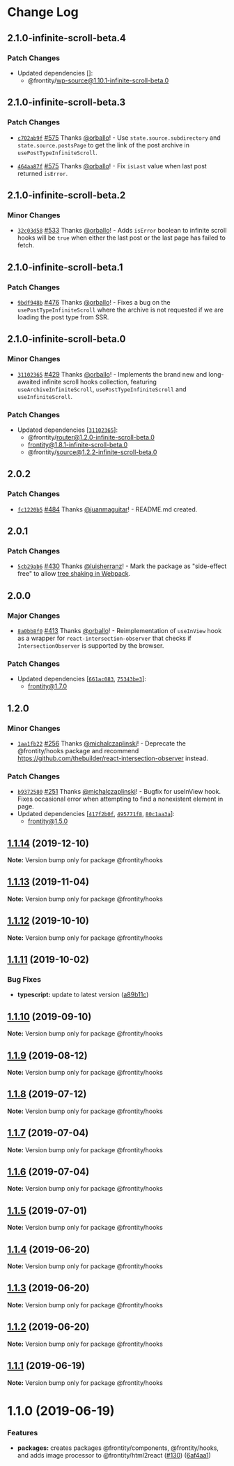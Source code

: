 # Change Log

## 2.1.0-infinite-scroll-beta.4

### Patch Changes

- Updated dependencies []:
  - @frontity/wp-source@1.10.1-infinite-scroll-beta.0

## 2.1.0-infinite-scroll-beta.3

### Patch Changes

- [`c702ab9f`](https://github.com/frontity/frontity/commit/c702ab9f350d9a1b217b5f51e9469f3e5c92b53e) [#575](https://github.com/frontity/frontity/pull/575) Thanks [@orballo](https://github.com/orballo)! - Use `state.source.subdirectory` and `state.source.postsPage` to get the link of the post archive in `usePostTypeInfiniteScroll`.

* [`464aa87f`](https://github.com/frontity/frontity/commit/464aa87f49e57f493bb1b2725f0c8e0e4ce7d31d) [#575](https://github.com/frontity/frontity/pull/575) Thanks [@orballo](https://github.com/orballo)! - Fix `isLast` value when last post returned `isError`.

## 2.1.0-infinite-scroll-beta.2

### Minor Changes

- [`32c03d58`](https://github.com/frontity/frontity/commit/32c03d58fd40889e98997a8715704b58c994c34b) [#533](https://github.com/frontity/frontity/pull/533) Thanks [@orballo](https://github.com/orballo)! - Adds `isError` boolean to infinite scroll hooks will be `true` when either the last post or the last page has failed to fetch.

## 2.1.0-infinite-scroll-beta.1

### Patch Changes

- [`9bdf948b`](https://github.com/frontity/frontity/commit/9bdf948bda7e5352762ccf220ecb1f41c911d6dc) [#476](https://github.com/frontity/frontity/pull/476) Thanks [@orballo](https://github.com/orballo)! - Fixes a bug on the `usePostTypeInfiniteScroll` where the archive is not requested if we are loading the post type from SSR.

## 2.1.0-infinite-scroll-beta.0

### Minor Changes

- [`31102365`](https://github.com/frontity/frontity/commit/311023655594f7bb6f8bc1332e79ecc333e0571b) [#429](https://github.com/frontity/frontity/pull/429) Thanks [@orballo](https://github.com/orballo)! - Implements the brand new and long-awaited infinite scroll hooks collection, featuring `useArchiveInfiniteScroll`, `usePostTypeInfiniteScroll` and `useInfiniteScroll`.

### Patch Changes

- Updated dependencies [[`31102365`](https://github.com/frontity/frontity/commit/311023655594f7bb6f8bc1332e79ecc333e0571b)]:
  - @frontity/router@1.2.0-infinite-scroll-beta.0
  - frontity@1.8.1-infinite-scroll-beta.0
  - @frontity/source@1.2.2-infinite-scroll-beta.0

## 2.0.2

### Patch Changes

- [`fc1220b5`](https://github.com/frontity/frontity/commit/fc1220b5eb2ae0af933b76cc9fb1a62b83fc7075) [#484](https://github.com/frontity/frontity/pull/484) Thanks [@juanmaguitar](https://github.com/juanmaguitar)! - README.md created.

## 2.0.1

### Patch Changes

- [`5cb29ab6`](https://github.com/frontity/frontity/commit/5cb29ab63ab31872a4d853e5e2fdbdabca974c9f) [#430](https://github.com/frontity/frontity/pull/430) Thanks [@luisherranz](https://github.com/luisherranz)! - Mark the package as "side-effect free" to allow [tree shaking in Webpack](https://webpack.js.org/guides/tree-shaking/).

## 2.0.0

### Major Changes

- [`8a0bb8f0`](https://github.com/frontity/frontity/commit/8a0bb8f03ad70ac6b92be14c2c95dcad2b3ccf75) [#413](https://github.com/frontity/frontity/pull/413) Thanks [@orballo](https://github.com/orballo)! - Reimplementation of `useInView` hook as a wrapper for `react-intersection-observer` that checks if `IntersectionObserver` is supported by the browser.

### Patch Changes

- Updated dependencies [[`661ac083`](https://github.com/frontity/frontity/commit/661ac08316f44172166e79b05b47f0c15a837a9a), [`75343be3`](https://github.com/frontity/frontity/commit/75343be3154dda5b587a3065b225161af96f0488)]:
  - frontity@1.7.0

## 1.2.0

### Minor Changes

- [`1aa1fb22`](https://github.com/frontity/frontity/commit/1aa1fb22e4da9f0c8b00dd08cb364eea31f20a6c) [#256](https://github.com/frontity/frontity/pull/256) Thanks [@michalczaplinski](https://github.com/michalczaplinski)! - Deprecate the @frontity/hooks package and recommend https://github.com/thebuilder/react-intersection-observer instead.

### Patch Changes

- [`b9372580`](https://github.com/frontity/frontity/commit/b937258068c13e97265d96a6239d584673a17fcd) [#251](https://github.com/frontity/frontity/pull/251) Thanks [@michalczaplinski](https://github.com/michalczaplinski)! - Bugfix for useInView hook. Fixes occasional error when attempting to find a nonexistent element in page.
- Updated dependencies [[`417f2b0f`](https://github.com/frontity/frontity/commit/417f2b0f0b6f5626be253eb3f1be2daf257b71ef), [`495771f8`](https://github.com/frontity/frontity/commit/495771f83951f192f92d3162221cedc9b791e399), [`80c1aa3a`](https://github.com/frontity/frontity/commit/80c1aa3aee6cf04f46d6fa1a409abfcae2c511cc)]:
  - frontity@1.5.0

## [1.1.14](https://github.com/frontity/frontity/compare/@frontity/hooks@1.1.13...@frontity/hooks@1.1.14) (2019-12-10)

**Note:** Version bump only for package @frontity/hooks

## [1.1.13](https://github.com/frontity/frontity/compare/@frontity/hooks@1.1.12...@frontity/hooks@1.1.13) (2019-11-04)

**Note:** Version bump only for package @frontity/hooks

## [1.1.12](https://github.com/frontity/frontity/compare/@frontity/hooks@1.1.11...@frontity/hooks@1.1.12) (2019-10-10)

**Note:** Version bump only for package @frontity/hooks

## [1.1.11](https://github.com/frontity/frontity/compare/@frontity/hooks@1.1.10...@frontity/hooks@1.1.11) (2019-10-02)

### Bug Fixes

- **typescript:** update to latest version ([a89b11c](https://github.com/frontity/frontity/commit/a89b11c))

## [1.1.10](https://github.com/frontity/frontity/compare/@frontity/hooks@1.1.9...@frontity/hooks@1.1.10) (2019-09-10)

**Note:** Version bump only for package @frontity/hooks

## [1.1.9](https://github.com/frontity/frontity/compare/@frontity/hooks@1.1.8...@frontity/hooks@1.1.9) (2019-08-12)

**Note:** Version bump only for package @frontity/hooks

## [1.1.8](https://github.com/frontity/frontity/compare/@frontity/hooks@1.1.7...@frontity/hooks@1.1.8) (2019-07-12)

**Note:** Version bump only for package @frontity/hooks

## [1.1.7](https://github.com/frontity/frontity/compare/@frontity/hooks@1.1.6...@frontity/hooks@1.1.7) (2019-07-04)

**Note:** Version bump only for package @frontity/hooks

## [1.1.6](https://github.com/frontity/frontity/compare/@frontity/hooks@1.1.5...@frontity/hooks@1.1.6) (2019-07-04)

**Note:** Version bump only for package @frontity/hooks

## [1.1.5](https://github.com/frontity/frontity/compare/@frontity/hooks@1.1.4...@frontity/hooks@1.1.5) (2019-07-01)

**Note:** Version bump only for package @frontity/hooks

## [1.1.4](https://github.com/frontity/frontity/compare/@frontity/hooks@1.1.3...@frontity/hooks@1.1.4) (2019-06-20)

**Note:** Version bump only for package @frontity/hooks

## [1.1.3](https://github.com/frontity/frontity/compare/@frontity/hooks@1.1.2...@frontity/hooks@1.1.3) (2019-06-20)

**Note:** Version bump only for package @frontity/hooks

## [1.1.2](https://github.com/frontity/frontity/compare/@frontity/hooks@1.1.1...@frontity/hooks@1.1.2) (2019-06-20)

**Note:** Version bump only for package @frontity/hooks

## [1.1.1](https://github.com/frontity/frontity/compare/@frontity/hooks@1.1.0...@frontity/hooks@1.1.1) (2019-06-19)

**Note:** Version bump only for package @frontity/hooks

# 1.1.0 (2019-06-19)

### Features

- **packages:** creates packages @frontity/components, @frontity/hooks, and adds image processor to @frontity/html2react ([#130](https://github.com/frontity/frontity/issues/130)) ([6af4aa1](https://github.com/frontity/frontity/commit/6af4aa1))
